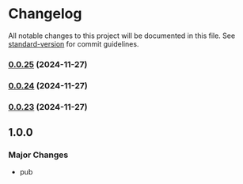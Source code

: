 # Changelog

All notable changes to this project will be documented in this file. See [standard-version](https://github.com/conventional-changelog/standard-version) for commit guidelines.

### [0.0.25](https://github.com/huabuyu05100510/pnpm-monorepo/compare/v0.0.24...v0.0.25) (2024-11-27)

### [0.0.24](https://github.com/huabuyu05100510/pnpm-monorepo/compare/v0.0.23...v0.0.24) (2024-11-27)

### [0.0.23](https://github.com/huabuyu05100510/pnpm-monorepo/compare/v1.0.2...v0.0.23) (2024-11-27)

## 1.0.0

### Major Changes

- pub
